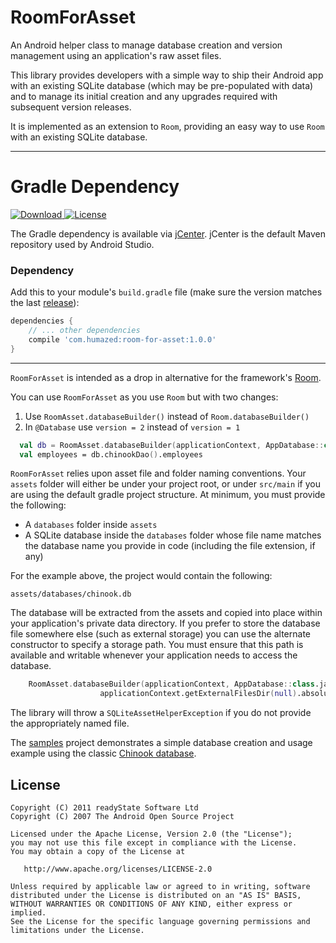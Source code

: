 # RoomForAsset

An Android helper class to manage database creation and version management using an application's raw asset files.

This library provides developers with a simple way to ship their Android app with an existing SQLite database (which may be pre-populated with data) and to manage its initial creation and any upgrades required with subsequent version releases.

It is implemented as an extension to `Room`, providing an easy way to use `Room` with an existing SQLite database.

---

# Gradle Dependency

[ ![Download](https://api.bintray.com/packages/humazed/maven/room-for-asset/images/download.svg) ](https://bintray.com/humazed/maven/room-for-asset/_latestVersion)
[![License](https://img.shields.io/badge/license-Apache%202-4EB1BA.svg?style=flat-square)](https://www.apache.org/licenses/LICENSE-2.0.html)

The Gradle dependency is available via [jCenter](https://bintray.com/humazed/maven/room-for-asset/view).
jCenter is the default Maven repository used by Android Studio.

### Dependency

Add this to your module's `build.gradle` file (make sure the version matches the last [release](https://github.com/humazed/RoomForAssety/releases/latest)):

```gradle
dependencies {
    // ... other dependencies
    compile 'com.humazed:room-for-asset:1.0.0'
}
```
-----

`RoomForAsset` is intended as a drop in alternative for the framework's [Room](https://developer.android.com/topic/libraries/architecture/room.html).

You can use `RoomForAsset` as you use `Room` but with two changes:

1. Use `RoomAsset.databaseBuilder()` instead of `Room.databaseBuilder()` 
2. In `@Database` use `version = 2` instead of `version = 1`

```kotlin
  val db = RoomAsset.databaseBuilder(applicationContext, AppDatabase::class.java, "chinook.db").build()
  val employees = db.chinookDao().employees
```

`RoomForAsset` relies upon asset file and folder naming conventions. Your `assets` folder will either be under your project root, or under `src/main` if you are using the default gradle project structure. At minimum, you must provide the following:

* A `databases` folder inside `assets`
* A SQLite database inside the `databases` folder whose file name matches the database name you provide in code (including the file extension, if any)

For the example above, the project would contain the following:

    assets/databases/chinook.db


The database will be extracted from the assets and copied into place within your application's private data directory. If you prefer to store the database file somewhere else (such as external storage) you can use the alternate constructor to specify a storage path. You must ensure that this path is available and writable whenever your application needs to access the database.

```kotlin
    RoomAsset.databaseBuilder(applicationContext, AppDatabase::class.java, "chinook.db",
                    applicationContext.getExternalFilesDir(null).absolutePath).build()
```

The library will throw a `SQLiteAssetHelperException` if you do not provide the appropriately named file.


The [samples](https://github.com/humazed/RoomForAsset/tree/master/app) project demonstrates a simple database creation and usage example using the classic [Chinook database](http://www.sqlitetutorial.net/sqlite-sample-database).



License
-------

    Copyright (C) 2011 readyState Software Ltd
    Copyright (C) 2007 The Android Open Source Project

    Licensed under the Apache License, Version 2.0 (the "License");
    you may not use this file except in compliance with the License.
    You may obtain a copy of the License at

       http://www.apache.org/licenses/LICENSE-2.0

    Unless required by applicable law or agreed to in writing, software
    distributed under the License is distributed on an "AS IS" BASIS,
    WITHOUT WARRANTIES OR CONDITIONS OF ANY KIND, either express or implied.
    See the License for the specific language governing permissions and
    limitations under the License.

 [1]: https://search.maven.org/remote_content?g=com.readystatesoftware.sqliteasset&a=sqliteassethelper&v=LATEST
